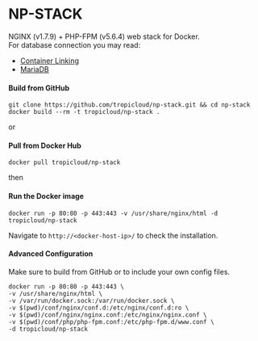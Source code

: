 NP-STACK
==============
NGINX (v1.7.9) + PHP-FPM (v5.6.4) web stack for Docker.  
For database connection you may read:

* [Container Linking](https://docs.docker.com/userguide/dockerlinks/#docker-container-linking)
* [MariaDB](https://registry.hub.docker.com/_/mariadb/)

#### Build from GitHub
    git clone https://github.com/tropicloud/np-stack.git && cd np-stack
    docker build --rm -t tropicloud/np-stack .
    

or

#### Pull from Docker Hub
    docker pull tropicloud/np-stack
    

then

#### Run the Docker image
    docker run -p 80:80 -p 443:443 -v /usr/share/nginx/html -d tropicloud/np-stack    
    

Navigate to `http://<docker-host-ip>/` to check the installation.

#### Advanced Configuration
Make sure to build from GitHub or to include your own config files.

    docker run -p 80:80 -p 443:443 \
    -v /usr/share/nginx/html \
    -v /var/run/docker.sock:/var/run/docker.sock \
    -v $(pwd)/conf/nginx/conf.d:/etc/nginx/conf.d:ro \
    -v $(pwd)/conf/nginx/nginx.conf:/etc/nginx/nginx.conf \
    -v $(pwd)/conf/php/php-fpm.conf:/etc/php-fpm.d/www.conf \
    -d tropicloud/np-stack
    
    
